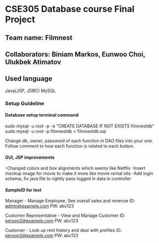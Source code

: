 # CSE305 Database course Final Project

## Team name: Filmnest

## Collaborators: Biniam Markos, Eunwoo Choi, Ulukbek Atimatov

## Used language
Java(JSP, JDBC)
MySQL

### Setup Guideline 
#### Database setup terminal command
sudo mysql -u root -p -e "CREATE DATABASE IF NOT EXISTS filmnestdb"
sudo mysql -u root -p filmnestdb < filmnestdb.sql

Change db, owner, password of each function in DAO files into your one.
Follow comment to how each function is related to each button.

#### GUI, JSP improvements
-Changed colors and box alignments which seems like Netflix
-Insert mockup image for movie to make it more like movie rental site
-Add login schema, fix java file to rightly pass logged in data in controller

#### SampleID for test
Manager - Manage Employee, See overall sales and revenue
ID: admin@example.com
PW: abc123

Customer Representative - View and Manage Customer
ID: person2@example.com
PW: abc123

Customer - Look up rent history and deal with profiles
ID: person3@example.com
PW: abc123

